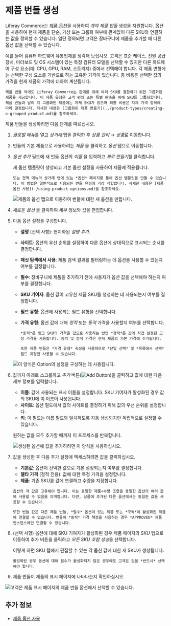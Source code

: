 # 제품 번들 생성

Liferay Commerce는 [제품 옵션](./using-product-options.md)을 사용하여 *개의 제품 번들* 생성을 지원합니다. 옵션을 사용하여 현재 제품을 단순, 가상 또는 그룹화 여부에 관계없이 다른 SKU와 연결하는 값을 정의할 수 있습니다. 일단 정의되면 고객은 장바구니에 제품을 추가할 때 다른 옵션 값을 선택할 수 있습니다.

예를 들어 컴퓨터 하드웨어 유통업체를 생각해 보십시오. 고객은 표준 케이스, 전원 공급 장치, 마더보드 및 OS 시스템이 있는 특정 컴퓨터 모델을 선택할 수 있지만 다른 하드웨어 구성 요소(예: CPU, GPU, RAM, 스토리지) 중에서 선택해야 합니다. 각 제품 변형에는 선택한 구성 요소를 기반으로 하는 고유한 가격이 있습니다. 총 비용은 선택한 값의 가격을 현재 제품의 가격에 더하여 계산됩니다.

```{note}
제품 번들 외에도 Liferay Commerce는 판매를 위해 여러 SKU를 결합하기 위한 그룹화된 제품을 제공합니다. 이 제품 유형은 고객 편의 또는 특별 판촉을 위해 SKU를 그룹화합니다. 제품 번들과 달리 각 그룹화된 제품에는 자체 SKU가 있으며 최종 비용은 자체 가격 항목에 따라 결정됩니다. 자세한 내용은 [그룹화된 제품 만들기](../product-types/creating-a-grouped-product.md)를 참조하세요.
```

제품 번들을 생성하려면 다음 단계를 따르십시오.

1. *글로벌 메뉴*를 열고 *상거래* 탭을 클릭한 후 *상품 관리* &rarr; *상품*로 이동합니다.

1. 번들의 기본 제품으로 사용하려는 *제품* 을 클릭하고 *옵션* 탭으로 이동합니다.

1. *옵션 추가* 필드에 새 번들 옵션의 *이름* 을 입력하고 *새로 만들기*를 클릭합니다.

   새 옵션 템플릿이 생성되고 기본 옵션 설정을 사용하여 제품에 적용됩니다.

   ```{tip}
   또는 전역 메뉴의 상거래 탭에 있는 *옵션* 페이지를 통해 옵션 템플릿을 만들 수 있습니다. 이 방법은 일반적으로 사용되는 번들 유형에 가장 적합합니다. 자세한 내용은 [제품 옵션 사용](./using-product-options.md)을 참조하세요.
   ```

   ![제품의 옵션 탭으로 이동하여 번들에 대한 새 옵션을 만듭니다.](./creating-product-bundles/images/01.png)

1. 새로운 *옵션* 을 클릭하여 세부 정보와 값을 편집합니다.

1. 다음 옵션 설정을 구성합니다.

   * **설명** (선택 사항): 현지화된 *설명 추가*.
   * **사이트**: 옵션의 우선 순위를 설정하여 다른 옵션에 상대적으로 표시되는 순서를 결정합니다.
   * **패싯 탐색에서 사용**: 제품 검색 결과를 필터링하는 데 옵션을 사용할 수 있는지 여부를 결정합니다.
   * **필수**: 장바구니에 제품을 추가하기 전에 사용자가 옵션 값을 선택해야 하는지 여부를 결정합니다.
   * **SKU 기여자**: 옵션 값이 고유한 제품 SKU를 생성하는 데 사용되는지 여부를 결정합니다.
   * **필드 유형**: 옵션에 사용되는 필드 유형을 선택합니다.
   * **가격 유형**: 옵션 값에 대해 *정적* 또는 *동적* 가격을 사용할지 여부를 선택합니다.

      ```{note}
      *동적*은 링크 SKU의 가격을 값으로 사용하는 반면 *정적*은 값에 직접 설정된 고정 가격을 사용합니다. 동적 및 정적 가격은 현재 제품의 기본 가격에 추가됩니다.

      또한 제품 번들은 *가격 유형* 속성을 사용하므로 *단일 선택* 및 *목록에서 선택* 필드 유형만 사용할 수 있습니다.
      ```

   ![이 양식은 Option의 설정을 구성하는 데 사용됩니다.](./creating-product-bundles/images/02.png)

1. 값까지 아래로 스크롤하고 *추가* 버튼(![Add Button](../../../images/icon-add.png))을 클릭하고 값에 대한 다음 세부 정보를 입력합니다.

   * **이름**: 값에 사용되는 표시 이름을 설정합니다. SKU 기여자가 활성화된 경우 값의 SKU에 이 이름이 사용됩니다.
   * **사이트**: 옵션 필드에서 값의 사이트를 결정하기 위해 값의 우선 순위를 설정합니다.
   * **키**: 이 필드는 이름 필드와 일치하도록 자동 생성되지만 독립적으로 설정할 수 있습니다.

   원하는 값을 모두 추가할 때까지 이 프로세스를 반복합니다.

   ![생성된 옵션에 값을 추가하려면 이 양식을 사용하십시오.](./creating-product-bundles/images/03.png)

1. 값을 생성한 후 다음 추가 설정에 액세스하려면 값을 클릭하십시오.

   * **기본값**: 옵션이 선택한 값으로 기본 설정되는지 여부를 결정합니다.
   * **델타 가격** (정적 전용): 값에 대한 특정 가격을 설정합니다.
   * **제품**: 기존 SKU를 값에 연결하고 수량을 지정합니다.

   ```{important}
   옵션의 각 값은 고유해야 합니다. 이는 동일한 제품+수량 조합을 동일한 옵션의 여러 값에 사용할 수 없음을 의미합니다. 다만, 상품에 추가된 다른 옵션에서는 동일한 값을 사용할 수 있습니다.

   또한 번들 값은 다른 제품 번들, *필수* 옵션이 있는 제품 또는 *구독*이 활성화된 제품에 연결할 수 없습니다. 번들이 *동적* 가격 책정을 사용하는 경우 *APPROVED* 제품 인스턴스에만 연결할 수 있습니다.
   ```

1. (선택 사항) 옵션에 대해 SKU 기여자가 활성화된 경우 제품 페이지의 *SKU* 탭으로 이동하여 추가 버튼을 클릭하고 *모든 SKU 조합 생성*을 선택합니다.

   이렇게 하면 SKU 탭에서 편집할 수 있는 각 옵션 값에 대한 새 SKU가 생성됩니다.

   ```{important}
   활성화된 경우 옵션에 대해 필수가 활성화되지 않은 경우에도 고객은 값을 *반드시* 선택해야 합니다.
   ```

1. 제품 번들이 제품의 표시 페이지에 나타나는지 확인하십시오.

![고객은 제품 표시 페이지의 제품 번들 옵션에서 선택할 수 있습니다.](./creating-product-bundles/images/04.png)

## 추가 정보

* [제품 옵션 사용](./using-product-options.md)
